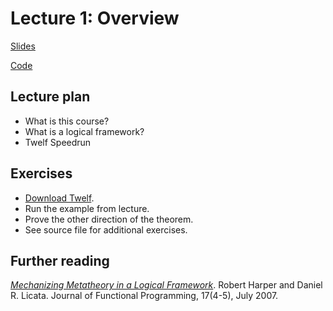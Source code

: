 # Lecture 1: Overview

[Slides](https://docs.google.com/presentation/d/1sWbTAZSg1UvhU07Sst90j_tL9nY7AsYiG5APIv0XunM/edit?usp=sharing)

[Code](https://github.com/chrisamaphone/lf-class/blob/main/code/nat-even2.lf)

## Lecture plan

* What is this course?
* What is a logical framework?
* Twelf Speedrun

## Exercises
* [Download Twelf](http://twelf.org/wiki/Download).
* Run the example from lecture.
* Prove the other direction of the theorem.
* See source file for additional exercises.

## Further reading

*[Mechanizing Metatheory in a Logical
Framework](https://dlicata.wescreates.wesleyan.edu/pubs/hl07mechanizing/hl07mechanizing.pdf)*.
Robert Harper and Daniel R. Licata. Journal of Functional Programming, 17(4-5), July 2007.

